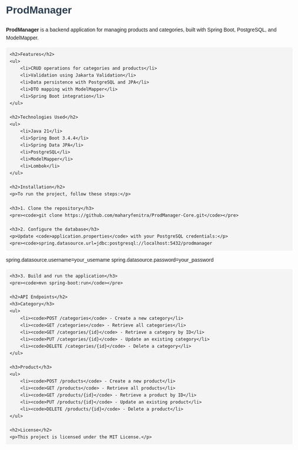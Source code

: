 <!DOCTYPE html>
<html>
<head>
    <meta charset="UTF-8">
    <title>ProdManager - README</title>
    <style>
        body {
            font-family: Arial, sans-serif;
            line-height: 1.6;
            margin: 40px;
            max-width: 800px;
        }
        h1, h2 {
            color: #2c3e50;
        }
        code {
            background: #f4f4f4;
            padding: 2px 6px;
            border-radius: 4px;
        }
        pre {
            background: #f4f4f4;
            padding: 10px;
            border-radius: 4px;
            overflow-x: auto;
        }
    </style>
</head>
<body>
    <h1>ProdManager</h1>
    <p><strong>ProdManager</strong> is a backend application for managing products and categories, built with Spring Boot, PostgreSQL, and ModelMapper.</p>

    <h2>Features</h2>
    <ul>
        <li>CRUD operations for categories and products</li>
        <li>Validation using Jakarta Validation</li>
        <li>Data persistence with PostgreSQL and JPA</li>
        <li>DTO mapping with ModelMapper</li>
        <li>Spring Boot integration</li>
    </ul>

    <h2>Technologies Used</h2>
    <ul>
        <li>Java 21</li>
        <li>Spring Boot 3.4.4</li>
        <li>Spring Data JPA</li>
        <li>PostgreSQL</li>
        <li>ModelMapper</li>
        <li>Lombok</li>
    </ul>

    <h2>Installation</h2>
    <p>To run the project, follow these steps:</p>

    <h3>1. Clone the repository</h3>
    <pre><code>git clone https://github.com/maharyfenitra/ProdManager-Core.git</code></pre>

    <h3>2. Configure the database</h3>
    <p>Update <code>application.properties</code> with your PostgreSQL credentials:</p>
    <pre><code>spring.datasource.url=jdbc:postgresql://localhost:5432/prodmanager
spring.datasource.username=your_username
spring.datasource.password=your_password</code></pre>

    <h3>3. Build and run the application</h3>
    <pre><code>mvn spring-boot:run</code></pre>

    <h2>API Endpoints</h2>
    <h3>Category</h3>
    <ul>
        <li><code>POST /categories</code> - Create a new category</li>
        <li><code>GET /categories</code> - Retrieve all categories</li>
        <li><code>GET /categories/{id}</code> - Retrieve a category by ID</li>
        <li><code>PUT /categories/{id}</code> - Update an existing category</li>
        <li><code>DELETE /categories/{id}</code> - Delete a category</li>
    </ul>

    <h3>Product</h3>
    <ul>
        <li><code>POST /products</code> - Create a new product</li>
        <li><code>GET /products</code> - Retrieve all products</li>
        <li><code>GET /products/{id}</code> - Retrieve a product by ID</li>
        <li><code>PUT /products/{id}</code> - Update an existing product</li>
        <li><code>DELETE /products/{id}</code> - Delete a product</li>
    </ul>

    <h2>License</h2>
    <p>This project is licensed under the MIT License.</p>
</body>
</html>
